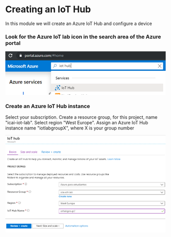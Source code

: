 # Creating an IoT Hub
In this module we will create an Azure IoT Hub and configure a device

### Look for the Azure IoT lab icon in the search area of the Azure portal
![Snapshot](../images/iot-hub-1.PNG "Azure IoT Hub Service")

### Create an Azure IoT Hub instance
Select your subscription. Create a resource group, for this project, name "icai-iot-lab". Select region "West Europe". Assign an Azure IoT Hub instance name "iotlabgroupX", where X is your group number

![Snapshot](../images/iot-hub-0.PNG "Azure IoT Hub Service")
